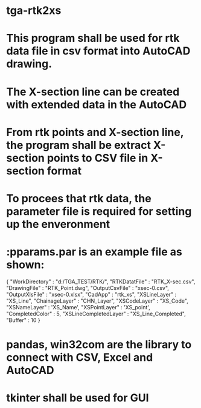 # tga-rtk2xs
# This program shall be used for rtk data file in csv format into AutoCAD drawing.
# The X-section line can be created with extended data in the AutoCAD
# From rtk points and X-section line, the program shall be extract X-section points to CSV file in X-section format
# To procees that rtk data, the parameter file is required for setting up the enveronment
# :pparams.par is an example file as shown:
{
"WorkDirectory" : "d:/TGA_TEST/RTK/",
"RTKDatatFile" : "RTK_X-sec.csv",
"DrawingFile" : "RTK_Point.dwg",
"OutputCsvFile" : "xsec-0.csv",
"OutputXlsFile" : "xsec-0.xlsx",
"CadApp" : "rtk_xs",
"XSLineLayer" : "XS_Line",
"ChainageLayer" : "CHN_Layer",
"XSCodeLayer" : "XS_Code",
"XSNameLayer" : 'XS_Name',
"XSPointLayer" : 'XS_point',
"CompletedColor"  :  5,
"XSLineCompletedLayer" : "XS_Line_Completed",
"Buffer" : 10
}
# pandas, win32com are the library to connect with CSV, Excel and AutoCAD
# tkinter shall be used for GUI
